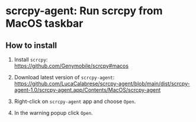 # scrcpy-agent: Run scrcpy from MacOS taskbar

## How to install

1. Install `scrcpy`:    
   https://github.com/Genymobile/scrcpy#macos

2. Download latest version of `scrcpy-agent`:   
   https://github.com/LucaCalabrese/scrcpy-agent/blob/main/dist/scrcpy-agent-1.0/scrcpy-agent.app/Contents/MacOS/scrcpy-agent

3. Right-click on `scrcpy-agent` app and choose `Open`. 

4. In the warning popup click `Open`.
